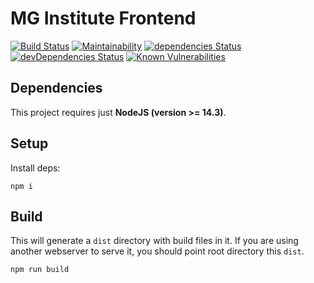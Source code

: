 # MG Institute Frontend
[![Build Status](https://travis-ci.com/renie/mg-institute-front.svg?branch=main)](https://travis-ci.com/renie/mg-institute-front)
[![Maintainability](https://api.codeclimate.com/v1/badges/67161fcf33c8984887f0/maintainability)](https://codeclimate.com/github/renie/mg-institute-front/maintainability)
[![dependencies Status](https://david-dm.org/renie/mg-institute-front/status.svg)](https://david-dm.org/renie/mg-institute-front)
[![devDependencies Status](https://david-dm.org/renie/mg-institute-front/dev-status.svg)](https://david-dm.org/renie/mg-institute-front?type=dev)
[![Known Vulnerabilities](https://snyk.io/test/github/renie/mg-institute-front/badge.svg?targetFile=package.json)](https://snyk.io/test/github/renie/mg-institute-front?targetFile=package.json)


## Dependencies

This project requires just **NodeJS (version >= 14.3)**.

## Setup

Install deps:
```
npm i
```

## Build

This will generate a `dist` directory with build files in it.
If you are using another webserver to serve it, you should point root directory this `dist`.
```
npm run build
```
